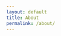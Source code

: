```yaml
---
layout: default
title: About
permalink: /about/
---
```

<!--<p align="center"><a href="{{ site.baseurl }}/"> -->
<!--  <i class="icon-home"></i>-->
<!--</a></p>-->

<!--[<i class="fa fa-instagram"></i>](http://instagram.com/ejklike/)-->
<!--[<i class="fa fa-envelope-square"></i>](mailto:eunjikim@dm.snu.ac.kr)-->
<!--[<i class="fa fa-linkedin-square"></i>](https://kr.linkedin.com/pub/eunji-kim/61/ba4/132)-->